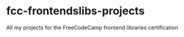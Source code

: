 # fcc-frontendslibs-projects

All my projects for the FreeCodeCamp frontend libraries certification
